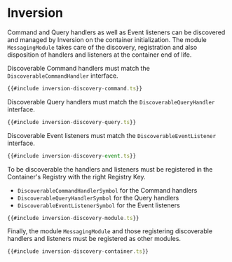 # Inversion

Command and Query handlers as well as Event listeners can be discovered and managed by Inversion on the container initialization.
The module `MessagingModule` takes care of the discovery, registration and also disposition of handlers and listeners at the container end of life.

Discoverable Command handlers must match the `DiscoverableCommandHandler` interface.

```typescript
{{#include inversion-discovery-command.ts}}
```

Discoverable Query handlers must match the `DiscoverableQueryHandler` interface.

```typescript
{{#include inversion-discovery-query.ts}}
```

Discoverable Event listeners must match the `DiscoverableEventListener` interface.

```typescript
{{#include inversion-discovery-event.ts}}
```

To be discoverable the handlers and listeners must be registered in the Container's Registry with the right Registry Key.

- `DiscoverableCommandHandlerSymbol` for the Command handlers
- `DiscoverableQueryHandlerSymbol` for the Query handlers
- `DiscoverableEventListenerSymbol` for the Event listeners

```typescript
{{#include inversion-discovery-module.ts}}
```

Finally, the module `MessagingModule` and those registering discoverable handlers and listeners must be registered as other modules.

```typescript
{{#include inversion-discovery-container.ts}}
```
